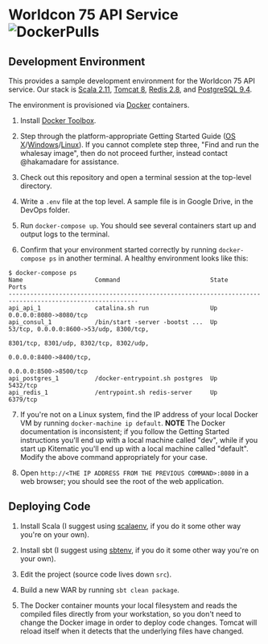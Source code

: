# Worldcon 75 API Service ![DockerPulls](https://img.shields.io/docker/stars/worldcon75/api.svg)

## Development Environment

This provides a sample development environment for the Worldcon 75 API service.  Our stack is [Scala 2.11](http://scala-lang.org/), [Tomcat 8](http://tomcat.apache.org/), [Redis 2.8](http://redis.io/), and [PostgreSQL 9.4](http://www.postgresql.org/).

The environment is provisioned via [Docker](https://www.docker.com/) containers.

1. Install [Docker Toolbox](https://www.docker.com/docker-toolbox).

2. Step through the platform-appropriate Getting Started Guide ([OS X](https://docs.docker.com/mac/)/[Windows](https://docs.docker.com/windows/)/[Linux](https://docs.docker.com/linux/)).  If you cannot complete step three, "Find and run the whalesay image", then do not proceed further, instead contact @hakamadare for assistance.

3. Check out this repository and open a terminal session at the top-level directory.

4. Write a `.env` file at the top level.  A sample file is in Google Drive, in the DevOps folder.

5. Run `docker-compose up`.  You should see several containers start up and output logs to the terminal.

6. Confirm that your environment started correctly by running `docker-compose ps` in another terminal.  A healthy environment looks like this:
```
$ docker-compose ps
Name                    Command                         State     Ports
----------------------------------------------------------------------------------------------------------
api_api_1               catalina.sh run                 Up        0.0.0.0:8080->8080/tcp
api_consul_1            /bin/start -server -bootst ...  Up        53/tcp, 0.0.0.0:8600->53/udp, 8300/tcp,
                                                                  8301/tcp, 8301/udp, 8302/tcp, 8302/udp,
                                                                  0.0.0.0:8400->8400/tcp,
                                                                  0.0.0.0:8500->8500/tcp
api_postgres_1          /docker-entrypoint.sh postgres  Up        5432/tcp
api_redis_1             /entrypoint.sh redis-server     Up        6379/tcp
```

7. If you're not on a Linux system, find the IP address of your local Docker VM by running `docker-machine ip default`.  **NOTE** The Docker documentation is inconsistent; if you follow the Getting Started instructions you'll end up with a local machine called "dev", while if you start up Kitematic you'll end up with a local machine called "default".  Modify the above command appropriately for your case.

8. Open `http://<THE IP ADDRESS FROM THE PREVIOUS COMMAND>:8080` in a web browser; you should see the root of the web application.

## Deploying Code

1. Install Scala (I suggest using [scalaenv](https://github.com/mazgi/scalaenv), if you do it some other way you're on your own).

2. Install sbt (I suggest using [sbtenv](https://github.com/mazgi/sbtenv), if you do it some other way you're on your own).

3. Edit the project (source code lives down `src`).

4. Build a new WAR by running `sbt clean package`.

5. The Docker container mounts your local filesystem and reads the compiled files directly from your workstation, so you don't need to change the Docker image in order to deploy code changes.  Tomcat will reload itself when it detects that the underlying files have changed.
